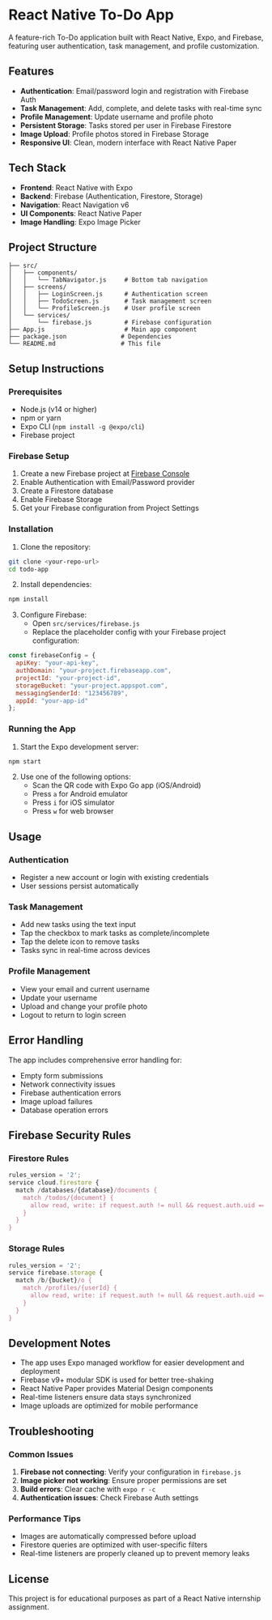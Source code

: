 # React Native To-Do App

A feature-rich To-Do application built with React Native, Expo, and Firebase, featuring user authentication, task management, and profile customization.

## Features

- **Authentication**: Email/password login and registration with Firebase Auth
- **Task Management**: Add, complete, and delete tasks with real-time sync
- **Profile Management**: Update username and profile photo
- **Persistent Storage**: Tasks stored per user in Firebase Firestore
- **Image Upload**: Profile photos stored in Firebase Storage
- **Responsive UI**: Clean, modern interface with React Native Paper

## Tech Stack

- **Frontend**: React Native with Expo
- **Backend**: Firebase (Authentication, Firestore, Storage)
- **Navigation**: React Navigation v6
- **UI Components**: React Native Paper
- **Image Handling**: Expo Image Picker

## Project Structure

```
├── src/
│   ├── components/
│   │   └── TabNavigator.js     # Bottom tab navigation
│   ├── screens/
│   │   ├── LoginScreen.js      # Authentication screen
│   │   ├── TodoScreen.js       # Task management screen
│   │   └── ProfileScreen.js    # User profile screen
│   └── services/
│       └── firebase.js         # Firebase configuration
├── App.js                      # Main app component
├── package.json               # Dependencies
└── README.md                  # This file
```

## Setup Instructions

### Prerequisites

- Node.js (v14 or higher)
- npm or yarn
- Expo CLI (`npm install -g @expo/cli`)
- Firebase project

### Firebase Setup

1. Create a new Firebase project at [Firebase Console](https://console.firebase.google.com/)
2. Enable Authentication with Email/Password provider
3. Create a Firestore database
4. Enable Firebase Storage
5. Get your Firebase configuration from Project Settings

### Installation

1. Clone the repository:
```bash
git clone <your-repo-url>
cd todo-app
```

2. Install dependencies:
```bash
npm install
```

3. Configure Firebase:
   - Open `src/services/firebase.js`
   - Replace the placeholder config with your Firebase project configuration:

```javascript
const firebaseConfig = {
  apiKey: "your-api-key",
  authDomain: "your-project.firebaseapp.com",
  projectId: "your-project-id",
  storageBucket: "your-project.appspot.com",
  messagingSenderId: "123456789",
  appId: "your-app-id"
};
```

### Running the App

1. Start the Expo development server:
```bash
npm start
```

2. Use one of the following options:
   - Scan the QR code with Expo Go app (iOS/Android)
   - Press `a` for Android emulator
   - Press `i` for iOS simulator
   - Press `w` for web browser

## Usage

### Authentication
- Register a new account or login with existing credentials
- User sessions persist automatically

### Task Management
- Add new tasks using the text input
- Tap the checkbox to mark tasks as complete/incomplete
- Tap the delete icon to remove tasks
- Tasks sync in real-time across devices

### Profile Management
- View your email and current username
- Update your username
- Upload and change your profile photo
- Logout to return to login screen

## Error Handling

The app includes comprehensive error handling for:
- Empty form submissions
- Network connectivity issues
- Firebase authentication errors
- Image upload failures
- Database operation errors

## Firebase Security Rules

### Firestore Rules
```javascript
rules_version = '2';
service cloud.firestore {
  match /databases/{database}/documents {
    match /todos/{document} {
      allow read, write: if request.auth != null && request.auth.uid == resource.data.userId;
    }
  }
}
```

### Storage Rules
```javascript
rules_version = '2';
service firebase.storage {
  match /b/{bucket}/o {
    match /profiles/{userId} {
      allow read, write: if request.auth != null && request.auth.uid == userId;
    }
  }
}
```

## Development Notes

- The app uses Expo managed workflow for easier development and deployment
- Firebase v9+ modular SDK is used for better tree-shaking
- React Native Paper provides Material Design components
- Real-time listeners ensure data stays synchronized
- Image uploads are optimized for mobile performance

## Troubleshooting

### Common Issues

1. **Firebase not connecting**: Verify your configuration in `firebase.js`
2. **Image picker not working**: Ensure proper permissions are set
3. **Build errors**: Clear cache with `expo r -c`
4. **Authentication issues**: Check Firebase Auth settings

### Performance Tips

- Images are automatically compressed before upload
- Firestore queries are optimized with user-specific filters
- Real-time listeners are properly cleaned up to prevent memory leaks

## License

This project is for educational purposes as part of a React Native internship assignment.